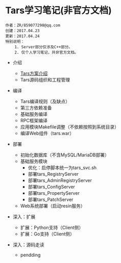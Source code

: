 # Tars学习笔记(非官方文档)

	作者：ZR/859077290@qq.com
	创建：2017.04.23
	更新：2017.04.24
	特别说明：
		1. Server部分仅涉及C++部分。
		2. 仅个人学习笔记，并非官方文档。

- 介绍
	- [Tars方案介绍](tars_intro.md)
	- Tars源码组织和工程管理
	
- 编译
	- Tars编译规则（及缺点）
	- 第三方依赖准备
	- 基础服务编译
	- RPC框架编译
	- 应用模块Makefile调整（不依赖按照到系统目录）
	- 编译Web组件（tars.war）
	
- 部署
	- 初始化数据库（不含MySQL/MariaDB部署）
	- 基础服务模块
		- 优化：启停脚本统一为tars_svc.sh
		- 部署tars_RegistryServer
		- 部署tars_AdminRegistryServer
		- 部署tars_ConfigServer
		- 部署tars_PropertyServer
		- 部署tars_PatchServer
	- Web系统部署（启动resin服务）

- 深入：扩展
	- 扩展：Python支持（Client侧）
	- 扩展：Go支持（Client侧）

- 深入：源码走读
	- pendding